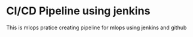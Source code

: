# CI/CD Pipeline using jenkins
This is mlops pratice creating pipeline for mlops using jenkins and github
